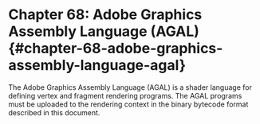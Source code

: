 # Chapter 68: Adobe Graphics Assembly Language (AGAL) {#chapter-68-adobe-graphics-assembly-language-agal}

The Adobe Graphics Assembly Language (AGAL) is a shader language for defining vertex and fragment rendering programs. The AGAL programs must be uploaded to the rendering context in the binary bytecode format described in this document.